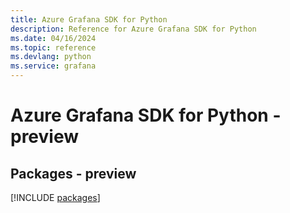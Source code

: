 ```yaml
---
title: Azure Grafana SDK for Python
description: Reference for Azure Grafana SDK for Python
ms.date: 04/16/2024
ms.topic: reference
ms.devlang: python
ms.service: grafana
---
```

# Azure Grafana SDK for Python - preview
## Packages - preview
[!INCLUDE [packages](grafana-index.md)]